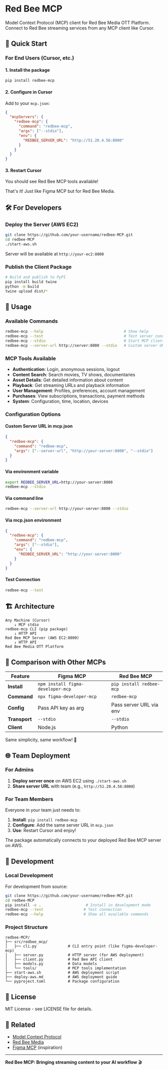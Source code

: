 # Red Bee MCP

Model Context Protocol (MCP) client for Red Bee Media OTT Platform. Connect to Red Bee streaming services from any MCP client like Cursor.

## 🚀 Quick Start

### For End Users (Cursor, etc.)

#### 1. Install the package

```bash
pip install redbee-mcp
```

#### 2. Configure in Cursor

Add to your `mcp.json`:

```json
{
  "mcpServers": {
    "redbee-mcp": {
      "command": "redbee-mcp",
      "args": ["--stdio"],
      "env": {
        "REDBEE_SERVER_URL": "http://51.20.4.56:8000"
      }
    }
  }
}
```

#### 3. Restart Cursor

You should see Red Bee MCP tools available!

That's it! Just like Figma MCP but for Red Bee Media.

## 🛠️ For Developers

### Deploy the Server (AWS EC2)

```bash
git clone https://github.com/your-username/redbee-MCP.git
cd redbee-MCP
./start-aws.sh
```

Server will be available at `http://your-ec2:8000`

### Publish the Client Package

```bash
# Build and publish to PyPI
pip install build twine
python -m build
twine upload dist/*
```

## 📖 Usage

### Available Commands

```bash
redbee-mcp --help                                    # Show help
redbee-mcp --test                                    # Test server connection  
redbee-mcp --stdio                                   # Start MCP client (for Cursor)
redbee-mcp --server-url http://server:8000 --stdio   # Custom server URL
```

### MCP Tools Available

- **Authentication**: Login, anonymous sessions, logout
- **Content Search**: Search movies, TV shows, documentaries
- **Asset Details**: Get detailed information about content
- **Playback**: Get streaming URLs and playback information
- **User Management**: Profiles, preferences, account management
- **Purchases**: View subscriptions, transactions, payment methods
- **System**: Configuration, time, location, devices

### Configuration Options

#### Custom Server URL in mcp.json

```json
{
  "redbee-mcp": {
    "command": "redbee-mcp",
    "args": ["--server-url", "http://your-server:8000", "--stdio"]
  }
}
```

#### Via environment variable

```bash
export REDBEE_SERVER_URL=http://your-server:8000
redbee-mcp --stdio
```

#### Via command line

```bash
redbee-mcp --server-url http://your-server:8000 --stdio
```

#### Via mcp.json environment

```json
{
  "redbee-mcp": {
    "command": "redbee-mcp",
    "args": ["--stdio"],
    "env": {
      "REDBEE_SERVER_URL": "http://your-server:8000"
    }
  }
}
```

#### Test Connection

```bash
redbee-mcp --test
```

## 🏗️ Architecture

```
Any Machine (Cursor)
    ↓ MCP stdio
redbee-mcp CLI (pip package)
    ↓ HTTP API
Red Bee MCP Server (AWS EC2:8000)
    ↓ HTTP API
Red Bee Media OTT Platform
```

## 🔄 Comparison with Other MCPs

| Feature | Figma MCP | Red Bee MCP |
|---------|-----------|-------------|
| **Install** | `npm install figma-developer-mcp` | `pip install redbee-mcp` |
| **Command** | `npx figma-developer-mcp` | `redbee-mcp` |
| **Config** | Pass API key as arg | Pass server URL via env |
| **Transport** | `--stdio` | `--stdio` |
| **Client** | Node.js | Python |

Same simplicity, same workflow! 🎯

## 🌐 Team Deployment

### For Admins

1. **Deploy server once** on AWS EC2 using `./start-aws.sh`
2. **Share server URL** with team (e.g., `http://51.20.4.56:8000`)

### For Team Members

Everyone in your team just needs to:

1. **Install**: `pip install redbee-mcp`
2. **Configure**: Add the same server URL in `mcp.json`
3. **Use**: Restart Cursor and enjoy!

The package automatically connects to your deployed Red Bee MCP server on AWS.

## 📁 Development

### Local Development

For development from source:

```bash
git clone https://github.com/your-username/redbee-MCP.git
cd redbee-MCP
pip install -e .                    # Install in development mode
redbee-mcp --test                  # Test connection
redbee-mcp --help                  # Show all available commands
```

### Project Structure

```
redbee-MCP/
├── src/redbee_mcp/
│   ├── cli.py              # CLI entry point (like figma-developer-mcp)
│   ├── server.py           # HTTP server (for AWS deployment)
│   ├── client.py           # Red Bee API client
│   ├── models.py           # Data models
│   └── tools/              # MCP tools implementation
├── start-aws.sh            # AWS deployment script
├── deploy-aws.md           # AWS deployment guide
└── pyproject.toml          # Package configuration
```

## 📄 License

MIT License - see LICENSE file for details.

## 🔗 Related

- [Model Context Protocol](https://github.com/modelcontextprotocol)
- [Red Bee Media](https://www.redbeemedia.com/)
- [Figma MCP](https://github.com/GLips/Figma-Context-MCP) (inspiration)

---

**Red Bee MCP: Bringing streaming content to your AI workflow** 🎬 
